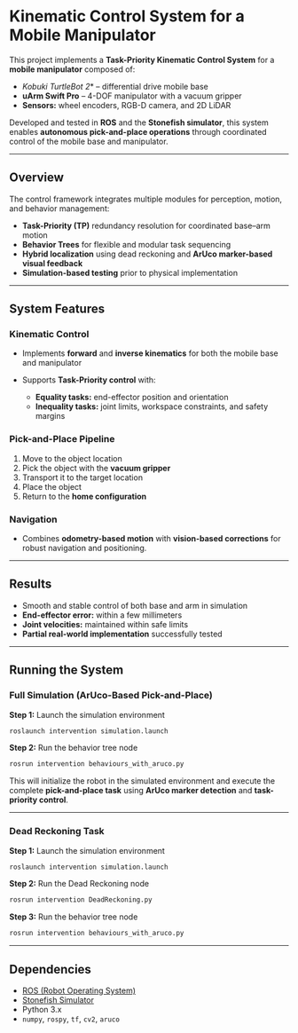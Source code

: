 # Kinematic Control System for a Mobile Manipulator

This project implements a **Task-Priority Kinematic Control System** for a **mobile manipulator** composed of:

* *Kobuki TurtleBot 2** – differential drive mobile base
* **uArm Swift Pro** – 4-DOF manipulator with a vacuum gripper
* **Sensors:** wheel encoders, RGB-D camera, and 2D LiDAR

Developed and tested in **ROS** and the **Stonefish simulator**, this system enables **autonomous pick-and-place operations** through coordinated control of the mobile base and manipulator.

---

## Overview

The control framework integrates multiple modules for perception, motion, and behavior management:

* **Task-Priority (TP)** redundancy resolution for coordinated base–arm motion
* **Behavior Trees** for flexible and modular task sequencing
* **Hybrid localization** using dead reckoning and **ArUco marker-based visual feedback**
* **Simulation-based testing** prior to physical implementation

---

## System Features

### Kinematic Control

* Implements **forward** and **inverse kinematics** for both the mobile base and manipulator
* Supports **Task-Priority control** with:

  * **Equality tasks:** end-effector position and orientation
  * **Inequality tasks:** joint limits, workspace constraints, and safety margins

### Pick-and-Place Pipeline

1. Move to the object location
2. Pick the object with the **vacuum gripper**
3. Transport it to the target location
4. Place the object
5. Return to the **home configuration**

### Navigation

* Combines **odometry-based motion** with **vision-based corrections** for robust navigation and positioning.

---

## Results

* Smooth and stable control of both base and arm in simulation
* **End-effector error:** within a few millimeters
* **Joint velocities:** maintained within safe limits
* **Partial real-world implementation** successfully tested

---

## Running the System

### Full Simulation (ArUco-Based Pick-and-Place)

**Step 1:** Launch the simulation environment

```bash
roslaunch intervention simulation.launch
```

**Step 2:** Run the behavior tree node

```bash
rosrun intervention behaviours_with_aruco.py
```

This will initialize the robot in the simulated environment and execute the complete **pick-and-place task** using **ArUco marker detection** and **task-priority control**.

---

### Dead Reckoning Task

**Step 1:** Launch the simulation environment

```bash
roslaunch intervention simulation.launch
```

**Step 2:** Run the Dead Reckoning node

```bash
rosrun intervention DeadReckoning.py
```

**Step 3:** Run the behavior tree node

```bash
rosrun intervention behaviours_with_aruco.py
```

---

## Dependencies

* [ROS (Robot Operating System)](https://www.ros.org/)
* [Stonefish Simulator](https://github.com/rapyuta-robotics/stonefish)
* Python 3.x
* `numpy`, `rospy`, `tf`, `cv2`, `aruco`

